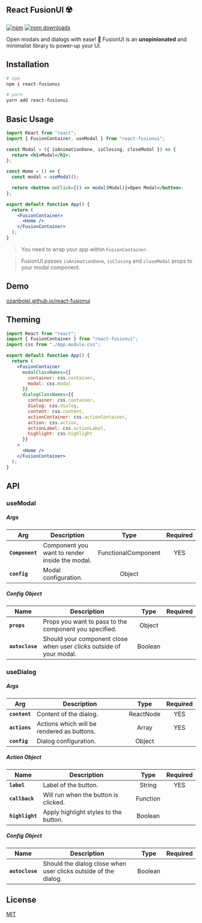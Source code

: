 ## React FusionUI ☢️

[![npm](https://img.shields.io/npm/v/react-fusionui.svg)](https://www.npmjs.com/package/react-fusionui) [![npm downloads](https://img.shields.io/npm/dt/react-fusionui.svg)](https://www.npmjs.com/package/react-fusionui)

Open modals and dialogs with ease! 🚀 FusionUI is an **unopinionated** and minimalist library to power-up your UI.

## **Installation**

```bash
# npm
npm i react-fusionui

# yarn
yarn add react-fusionui
```

## **Basic Usage**

```jsx
import React from "react";
import { FusionContainer, useModal } from "react-fusionui";

const Modal = ({ isAnimationDone, isClosing, closeModal }) => {
  return <h1>Modal</h1>;
};

const Home = () => {
  const modal = useModal();

  return <button onClick={() => modal(Modal)}>Open Modal</button>;
};

export default function App() {
  return (
    <FusionContainer>
      <Home />
    </FusionContainer>
  );
}
```

> You need to wrap your app within `FusionContainer`.

> FusionUI passes `isAnimationDone`, `isClosing` and `closeModal` props to your modal component.

## **Demo**

[ozanbolel.github.io/react-fusionui](https://ozanbolel.github.io/react-fusionui)

## **Theming**

```jsx
import React from "react";
import { FusionContainer } from "react-fusionui";
import css from "./App.module.css";

export default function App() {
  return (
    <FusionContainer
      modalClassNames={{
        container: css.container,
        modal: css.modal
      }}
      dialogClassNames={{
        container: css.container,
        dialog: css.dialog,
        content: css.content,
        actionContainer: css.actionContainer,
        action: css.action,
        actionLabel: css.actionLabel,
        highlight: css.highlight
      }}
    >
      <Home />
    </FusionContainer>
  );
}
```

## **API**

### **useModal**

##### Args

| Arg             | Description                                    |        Type         | Required |
| --------------- | ---------------------------------------------- | :-----------------: | :------: |
| **`Component`** | Component you want to render inside the modal. | FunctionalComponent |   YES    |
| **`config`**    | Modal configuration.                           |       Object        |          |

##### Config Object

| Name            | Description                                                         |  Type   | Required |
| --------------- | ------------------------------------------------------------------- | :-----: | :------: |
| **`props`**     | Props you want to pass to the component you specified.              | Object  |          |
| **`autoclose`** | Should your component close when user clicks outside of your modal. | Boolean |          |

### **useDialog**

##### Args

| Arg           | Description                                |   Type    | Required |
| ------------- | ------------------------------------------ | :-------: | :------: |
| **`content`** | Content of the dialog.                     | ReactNode |   YES    |
| **`actions`** | Actions which will be rendered as buttons. |   Array   |   YES    |
| **`config`**  | Dialog configuration.                      |  Object   |          |

##### Action Object

| Name            | Description                           |   Type   | Required |
| --------------- | ------------------------------------- | :------: | :------: |
| **`label`**     | Label of the button.                  |  String  |   YES    |
| **`callback`**  | Will run when the button is clicked.  | Function |          |
| **`highlight`** | Apply highlight styles to the button. | Boolean  |          |

##### Config Object

| Name            | Description                                                     |  Type   | Required |
| --------------- | --------------------------------------------------------------- | :-----: | :------: |
| **`autoclose`** | Should the dialog close when user clicks outside of the dialog. | Boolean |          |

## License

[MIT](https://github.com/ozanbolel/react-fusionui/blob/master/LICENSE)
